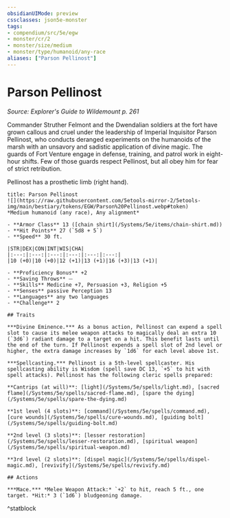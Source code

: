 ```yaml
---
obsidianUIMode: preview
cssclasses: json5e-monster
tags:
- compendium/src/5e/egw
- monster/cr/2
- monster/size/medium
- monster/type/humanoid/any-race
aliases: ["Parson Pellinost"]
---
```

# Parson Pellinost
*Source: Explorer's Guide to Wildemount p. 261*  

Commander Struther Felmont and the Dwendalian soldiers at the fort have grown callous and cruel under the leadership of Imperial Inquisitor Parson Pellinost, who conducts deranged experiments on the humanoids of the marsh with an unsavory and sadistic application of divine magic. The guards of Fort Venture engage in defense, training, and patrol work in eight-hour shifts. Few of those guards respect Pellinost, but all obey him for fear of strict retribution.

Pellinost has a prosthetic limb (right hand).

```ad-statblock
title: Parson Pellinost
![](https://raw.githubusercontent.com/5etools-mirror-2/5etools-img/main/bestiary/tokens/EGW/Parson%20Pellinost.webp#token)
*Medium humanoid (any race), Any alignment*

- **Armor Class** 13 ([chain shirt](/Systems/5e/items/chain-shirt.md))
- **Hit Points** 27 (`5d8 + 5`)
- **Speed** 30 ft.

|STR|DEX|CON|INT|WIS|CHA|
|:---:|:---:|:---:|:---:|:---:|:---:|
|10 (+0)|10 (+0)|12 (+1)|13 (+1)|16 (+3)|13 (+1)|

- **Proficiency Bonus** +2
- **Saving Throws** ⏤
- **Skills** Medicine +7, Persuasion +3, Religion +5
- **Senses** passive Perception 13
- **Languages** any two languages
- **Challenge** 2

## Traits

***Divine Eminence.*** As a bonus action, Pellinost can expend a spell slot to cause its melee weapon attacks to magically deal an extra 10 (`3d6`) radiant damage to a target on a hit. This benefit lasts until the end of the turn. If Pellinost expends a spell slot of 2nd level or higher, the extra damage increases by `1d6` for each level above 1st.

***Spellcasting.*** Pellinost is a 5th-level spellcaster. His spellcasting ability is Wisdom (spell save DC 13, `+5` to hit with spell attacks). Pellinost has the following cleric spells prepared:

**Cantrips (at will)**: [light](/Systems/5e/spells/light.md), [sacred flame](/Systems/5e/spells/sacred-flame.md), [spare the dying](/Systems/5e/spells/spare-the-dying.md)

**1st level (4 slots)**: [command](/Systems/5e/spells/command.md), [cure wounds](/Systems/5e/spells/cure-wounds.md), [guiding bolt](/Systems/5e/spells/guiding-bolt.md)

**2nd level (3 slots)**: [lesser restoration](/Systems/5e/spells/lesser-restoration.md), [spiritual weapon](/Systems/5e/spells/spiritual-weapon.md)

**3rd level (2 slots)**: [dispel magic](/Systems/5e/spells/dispel-magic.md), [revivify](/Systems/5e/spells/revivify.md)

## Actions

***Mace.*** *Melee Weapon Attack:* `+2` to hit, reach 5 ft., one target. *Hit:* 3 (`1d6`) bludgeoning damage.
```
^statblock